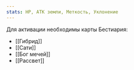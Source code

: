 ```yaml
---
stats: HP, АТК земли, Меткость, Уклонение
---
```

Для активации необходимы карты Бестиария:
- [[Гибрид]]
- [[Сати]]
- [[Бог мечей]]
- [[Рассвет]]